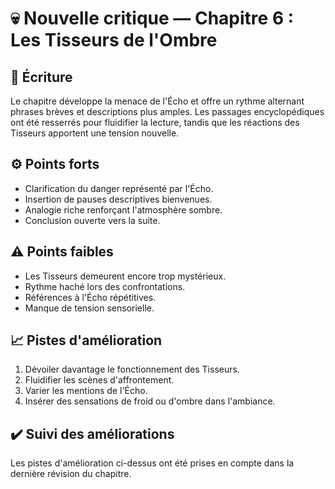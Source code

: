 # 💀 Nouvelle critique — Chapitre 6 : Les Tisseurs de l'Ombre

## 🧠 Écriture
Le chapitre développe la menace de l'Écho et offre un rythme alternant phrases brèves et descriptions plus amples. Les passages encyclopédiques ont été resserrés pour fluidifier la lecture, tandis que les réactions des Tisseurs apportent une tension nouvelle.

## ⚙️ Points forts
- Clarification du danger représenté par l'Écho.
- Insertion de pauses descriptives bienvenues.
- Analogie riche renforçant l'atmosphère sombre.
- Conclusion ouverte vers la suite.

## ⚠️ Points faibles
- Les Tisseurs demeurent encore trop mystérieux.
- Rythme haché lors des confrontations.
- Références à l'Écho répétitives.
- Manque de tension sensorielle.

## 📈 Pistes d'amélioration
1. Dévoiler davantage le fonctionnement des Tisseurs.
2. Fluidifier les scènes d'affrontement.
3. Varier les mentions de l'Écho.
4. Insérer des sensations de froid ou d'ombre dans l'ambiance.

## ✔️ Suivi des améliorations
Les pistes d'amélioration ci-dessus ont été prises en compte dans la dernière révision du chapitre.


